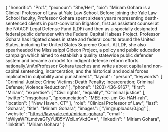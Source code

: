 {
  "honorific": "Prof.",
  "pronoun": "She/Her",
  "bio": "Miriam Gohara is a Clinical Professor of Law at Yale Law School. Before joining the Yale Law School faculty, Professor Gohara spent sixteen years representing death-sentenced clients in post-conviction litigation, first as assistant counsel at the NAACP Legal Defense Fund (LDF) and then as a specially designated federal public defender with the Federal Capital Habeas Project. Professor Gohara has litigated cases in state and federal courts around the United States, including the United States Supreme Court. At LDF, she also spearheaded the Mississippi Gideon Project, a policy and public education campaign which aimed to establish a quality statewide public defender system and became a model for indigent defense reform efforts nationally.\\\n\\\nProfessor Gohara teaches and writes about capital and non-capital sentencing, incarceration, and the historical and social forces implicated in culpability and punishment.",
  "layout": "person",
  "keywords": [
    "Criminal Justice; Crime Victims; Death Penalty; Incarceration; Criminal Defense; Violence Reduction"
  ],
  "phone": "(203) 436-9167",
  "first": "Miriam",
  "expertise": [
    "Civil rights",
    "equality",
    "Criminal justice"
  ],
  "twitter": "msgohara ",
  "pronunciation": "MEE-ree-um Go-HAH-rah",
  "location": [
    "New Haven, CT"
  ],
  "role": "Clinical Professor of Law",
  "last": "Gohara",
  "title": "Miriam Gohara",
  "images": [
    "/img/uploads/0.jpg"
  ],
  "website": "https://law.yale.edu/miriam-gohara",
  "email": "bWlyaWFtLmdvaGFyYUB5YWxlLmVkdQ==",
  "linkedin": " Miriam Gohara",
  "linktitle": "Miriam Gohara"
}